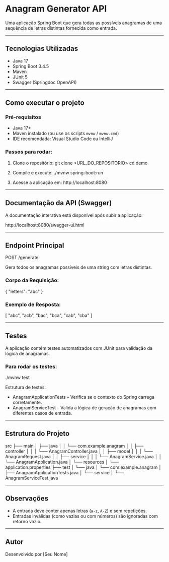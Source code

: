 # Anagram Generator API

Uma aplicação Spring Boot que gera todas as possíveis anagramas de uma sequência de letras distintas fornecida como entrada.

---

## Tecnologias Utilizadas

- Java 17
- Spring Boot 3.4.5
- Maven
- JUnit 5
- Swagger (Springdoc OpenAPI)

---

## Como executar o projeto

### Pré-requisitos

- Java 17+
- Maven instalado (ou use os scripts `mvnw` / `mvnw.cmd`)
- IDE recomendada: Visual Studio Code ou IntelliJ

### Passos para rodar:

1. Clone o repositório:
   git clone <URL_DO_REPOSITORIO>
   cd demo

2. Compile e execute:
   ./mvnw spring-boot:run

3. Acesse a aplicação em:
   http://localhost:8080

---

## Documentação da API (Swagger)

A documentação interativa está disponível após subir a aplicação:

http://localhost:8080/swagger-ui.html

---

## Endpoint Principal

POST /generate

Gera todos os anagramas possíveis de uma string com letras distintas.

### Corpo da Requisição:

{
  "letters": "abc"
}

### Exemplo de Resposta:

[
  "abc",
  "acb",
  "bac",
  "bca",
  "cab",
  "cba"
]

---

## Testes

A aplicação contém testes automatizados com JUnit para validação da lógica de anagramas.

### Para rodar os testes:

./mvnw test

Estrutura de testes:

- AnagramApplicationTests – Verifica se o contexto do Spring carrega corretamente.
- AnagramServiceTest – Valida a lógica de geração de anagramas com diferentes casos de entrada.

---

## Estrutura do Projeto

src
├── main
│   ├── java
│   │   └── com.example.anagram
│   │       ├── controller
│   │       │   └── AnagramController.java
│   │       ├── model
│   │       │   └── AnagramRequest.java
│   │       ├── service
│   │       │   └── AnagramService.java
│   │       └── AnagramApplication.java
│   └── resources
│       └── application.properties
├── test
│   └── java
│       └── com.example.anagram
│           ├── AnagramApplicationTests.java
│           └── service
│               └── AnagramServiceTest.java

---

## Observações

- A entrada deve conter apenas letras (`a-z`, `A-Z`) e sem repetições.
- Entradas inválidas (como vazias ou com números) são ignoradas com retorno vazio.

---

## Autor

Desenvolvido por [Seu Nome]
